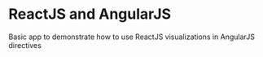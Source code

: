 # ReactJS and AngularJS
Basic app to demonstrate how to use ReactJS visualizations in AngularJS directives
